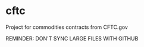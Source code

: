 # cftc
Project for commodities contracts from CFTC.gov

REMINDER:  DON'T SYNC LARGE FILES WITH GITHUB

